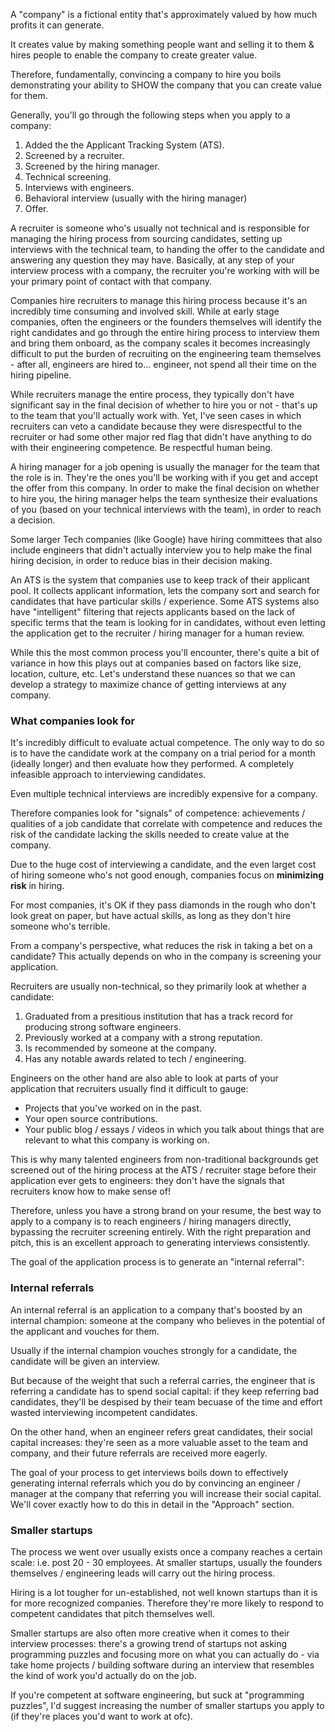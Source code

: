 A "company" is a fictional entity that's approximately valued by how much profits it can generate. 

It creates value by making something people want and selling it to them & hires people to enable the company to create greater value.

Therefore, fundamentally, convincing a company to hire you boils demonstrating your ability to SHOW the company that you can create value for them.

Generally, you'll go through the following steps when you apply to a company:
1. Added the the Applicant Tracking System (ATS).
2. Screened by a recruiter.
3. Screened by the hiring manager.
4. Technical screening.
5. Interviews with engineers.
6. Behavioral interview (usually with the hiring manager)
7. Offer.

A recruiter is someone who's usually not technical and is responsible for managing the hiring process from sourcing candidates, setting up interviews with the technical team, to handing the offer to the candidate and answering any question they may have. Basically, at any step of your interview process with a company, the recruiter you're working with will be your primary point of contact with that company.

Companies hire recruiters to manage this hiring process because it's an incredibly time consuming and involved skill. While at early stage companies, often the engineers or the founders themselves will identify the right candidates and go through the entire hiring process to interview them and bring them onboard, as the company scales it becomes increasingly difficult to put the burden of recruiting on the engineering team themselves - after all, engineers are hired to... engineer, not spend all their time on the hiring pipeline.

While recruiters manage the entire process, they typically don't have significant say in the final decision of whether to hire you or not - that's up to the team that you'll actually work with. Yet, I've seen cases in which recruiters can veto a candidate because they were disrespectful to the recruiter or had some other major red flag that didn't have anything to do with their engineering competence. Be respectful human being. 

A hiring manager for a job opening is usually the manager for the team that the role is in. They're the ones you'll be working with if you get and accept the offer from this company. In order to make the final decision on whether to hire you, the hiring manager helps the team synthesize their evaluations of you (based on your technical interviews with the team), in order to reach a decision.

Some larger Tech companies (like Google) have hiring committees that also include engineers that didn't actually interview you to help make the final hiring decision, in order to reduce bias in their decision making.

An ATS is the system that companies use to keep track of their applicant pool. It collects applicant information, lets the company sort and search for candidates that have particular skills / experience. Some ATS systems also have "intelligent" filtering that rejects applicants based on the lack of specific terms that the team is looking for in candidates, without even letting the application get to the recruiter / hiring manager for a human review. 

While this the most common process you'll encounter, there's quite a bit of variance in how this plays out at companies based on factors like size, location, culture, etc. Let's understand these nuances so that we can develop a strategy to maximize chance of getting interviews at any company.

### What companies look for

It's incredibly difficult to evaluate actual competence. The only way to do so is to have the candidate work at the company on a trial period for a month (ideally longer) and then evaluate how they performed. A completely infeasible approach to interviewing candidates.

Even multiple technical interviews are incredibly expensive for a company.

Therefore companies look for "signals" of competence: achievements / qualities of a job candidate that correlate with competence and reduces the risk of the candidate lacking the skills needed to create value at the company.

Due to the huge cost of interviewing a candidate, and the even larget cost of hiring someone who's not good enough, companies focus on **minimizing risk** in hiring. 

For most companies, it's OK if they pass diamonds in the rough who don't look great on paper, but have actual skills, as long as they don't hire someone who's terrible. 

From a company's perspective, what reduces the risk in taking a bet on a candidate? This actually depends on who in the company is screening your application. 

Recruiters are usually non-technical, so they primarily look at whether a candidate:
1. Graduated from a presitious institution that has a track record for producing strong software engineers.
2. Previously worked at a company with a strong reputation.
3. Is recommended by someone at the company.
4. Has any notable awards related to tech / engineering.

Engineers on the other hand are also able to look at parts of your application that recruiters usually find it difficult to gauge:
- Projects that you've worked on in the past.
- Your open source contributions.
- Your public blog / essays / videos in which you talk about things that are relevant to what this company is working on.

This is why many talented engineers from non-traditional backgrounds get screened out of the hiring process at the ATS / recruiter stage before their application ever gets to engineers: they don't have the signals that recruiters know how to make sense of!

Therefore, unless you have a strong brand on your resume, the best way to apply to a company is to reach engineers / hiring managers directly, bypassing the recruiter screening entirely. With the right preparation and pitch, this is an excellent approach to generating interviews consistently.

The goal of the application process is to generate an "internal referral": 

### Internal referrals

An internal referral is an application to a company that's boosted by an internal champion: someone at the company who believes in the potential of the applicant and vouches for them.

Usually if the internal champion vouches strongly for a candidate, the candidate will be given an interview.

But because of the weight that such a referral carries, the engineer that is referring a candidate has to spend social capital: if they keep referring bad candidates, they'll be despised by their team becuase of the time and effort wasted interviewing incompetent candidates.

On the other hand, when an engineer refers great candidates, their social capital increases: they're seen as a more valuable asset to the team and company, and their future referrals are received more eagerly.

The goal of your process to get interviews boils down to effectively generating internal referrals which you do by convincing an engineer / manager at the company that referring you will increase their social capital. We'll cover exactly how to do this in detail in the "Approach" section.

### Smaller startups

The process we went over usually exists once a company reaches a certain scale: i.e. post 20 - 30 employees.  At smaller startups, usually the founders themselves / engineering leads will carry out the hiring process.

Hiring is a lot tougher for un-established, not well known startups than it is for more recognized companies. Therefore they're more likely to respond to competent candidates that pitch themselves well.

Smaller startups are also often more creative when it comes to their interview processes: there's a growing trend of startups not asking programming puzzles and focusing more on what you can actually do - via take home projects / building software during an interview that resembles the kind of work you'd actually do on the job.

If you're competent at software engineering, but suck at "programming puzzles", I'd suggest increasing the number of smaller startups you apply to (if they're places you'd want to work at ofc).